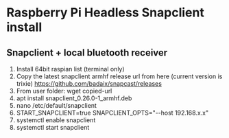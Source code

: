# Raspberry Pi Headless Snapclient install

## Snapclient + local bluetooth receiver

1. Install 64bit raspian list (terminal only)
2. Copy the latest snapclient armhf release url from here (current version is trixie) <https://github.com/badaix/snapcast/releases>
3. From user folder: wget copied-url
4. apt install snapclient_0.26.0-1_armhf.deb
5. nano /etc/default/snapclient
6. START_SNAPCLIENT=true
SNAPCLIENT_OPTS="--host 192.168.x.x"
7. systemctl enable snapclient
8. systemctl start snapclient
